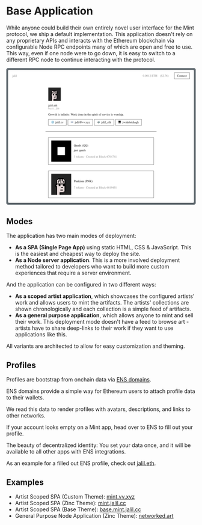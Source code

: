 # Base Application

While anyone could build their own entirely novel user interface for the Mint
protocol, we ship a default implementation. This application doesn't rely on any
proprietary APIs and interacts with the Ethereum blockchain via configurable
Node RPC endpoints many of which are open and free to use. This way,
even if one node were to go down, it is easy to switch to a different
RPC node to continue interacting with the protocol.

![The Base Theme](../../assets/base-theme.png)

## Modes

The application has two main modes of deployment:

- **As a SPA (Single Page App)** using static HTML, CSS & JavaScript.
  This is the easiest and cheapest way to deploy the site.
- **As a Node server application**. This is a more involved deployment
  method tailored to developers who want to build more custom experiences
  that require a server environment.

And the application can be configured in two different ways:

- **As a scoped artist application**, which showcases the configured
  artists' work and allows users to mint the artifacts. The artists' collections are shown
  chronologically and each collection is a simple feed of artifacts.
- **As a general purpose application**, which allows anyone to mint and sell their work.
  This deployment mode doesn't have a feed to browse art - artists have to share
  deep-links to their work if they want to use applications like this.

All variants are architected to allow for easy customization and theming.

## Profiles

Profiles are bootstrap from onchain data via [ENS domains](https://ens.domains/).

ENS domains provide a simple way for Ethereum users to attach profile data to their wallets.

We read this data to render profiles with avatars, descriptions, and links to other networks.

If your account looks empty on a Mint app, head over to ENS to fill out your profile.

The beauty of decentralized identity: You set your data once, and it will
be available to all other apps with ENS integrations.

As an example for a filled out ENS profile, check out [jalil.eth](https://app.ens.domains/jalil.eth).

## Examples

- Artist Scoped SPA (Custom Theme): [mint.vv.xyz](https://sepolia.mint.vv.xyz)
- Artist Scoped SPA (Zinc Theme): [mint.jalil.cc](https://mint.jalil.cc)
- Artist Scoped SPA (Base Theme): [base.mint.jalil.cc](https://base.mint.jalil.cc)
- General Purpose Node Application (Zinc Theme): [networked.art](https://networked.art)


